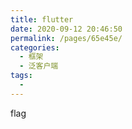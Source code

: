```yaml
---
title: flutter
date: 2020-09-12 20:46:50
permalink: /pages/65e45e/
categories: 
  - 框架
  - 泛客户端
tags: 
  - 
---
```

flag